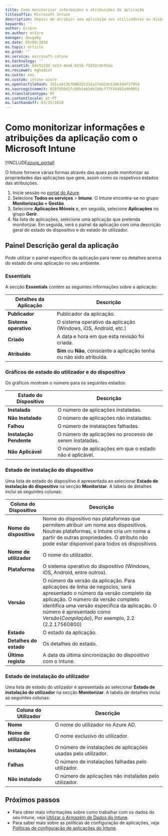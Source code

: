 ```yaml
---
title: Como monitorizar informações e atribuições da aplicação
titlesuffix: Microsoft Intune
description: Depois de atribuir uma aplicação aos utilizadores ou dispositivos, utilize estas informações para o ajudar a monitorizar o estado da mesma.
keywords: ''
author: Erikre
ms.author: erikre
manager: dougeby
ms.date: 03/09/2018
ms.topic: article
ms.prod: ''
ms.service: microsoft-intune
ms.technology: ''
ms.assetid: 64e5133d-1e23-4ee6-b556-f5d32c0e95da
ms.reviewer: mghadial
ms.suite: ems
ms.custom: intune-azure
ms.openlocfilehash: 2d1ca013b7000282316a17e02dcb38b3d4f27958
ms.sourcegitcommit: 820f950d1fc80b1eb5db1b0cf77f44d92a969951
ms.translationtype: HT
ms.contentlocale: pt-PT
ms.lasthandoff: 03/15/2018
---
```

# <a name="how-to-monitor-app-information-and-assignments-with-microsoft-intune"></a>Como monitorizar informações e atribuições da aplicação com o Microsoft Intune

[!INCLUDE[azure_portal](./includes/azure_portal.md)]

O Intune fornece várias formas através das quais pode monitorizar as propriedades das aplicações que gere, assim como os respetivos estados das atribuições.

1. Inicie sessão no [portal do Azure](https://portal.azure.com).
2. Selecione **Todos os serviços** > **Intune**. O Intune encontra-se no grupo **Monitorização + Gestão**.
3. Selecione **Aplicações Móveis** e, em seguida, selecione **Aplicações** no grupo **Gerir**.
5. Na lista de aplicações, selecione uma aplicação que pretenda monitorizar. Em seguida, verá o painel da aplicação com uma descrição geral do estado do dispositivo e do estado do utilizador.

## <a name="app-overview-blade"></a>Painel Descrição geral da aplicação

Pode utilizar o painel específico da aplicação para rever os detalhes acerca do estado de uma aplicação no seu ambiente.

### <a name="essentials"></a>Essentials
A secção **Essentials** contém as seguintes informações sobre a aplicação:

 | **Detalhes da Aplicação**            | **Descrição**                                                      |
|------------------------|------------------------------------------------------------------|
| **Publicador**          | Publicador da aplicação.                                            |
| **Sistema operativo**   | O sistema operativo da aplicação (Windows, iOS, Android, etc.) |
| **Criado**             | A data e hora em que esta revisão foi criada.                         |
| **Atribuído**           | **Sim** ou **Não**, consoante a aplicação tenha ou não sido atribuída.                  |

### <a name="device-and-user-status-graphs"></a>Gráficos de estado do utilizador e do dispositivo
Os gráficos mostram o número para os seguintes estados:

| **Estado do Dispositivo**       | **Descrição**                                       |
|-----------------------|-------------------------------------------------------|
| **Instalada**         | O número de aplicações instaladas.                         |
| **Não Instalado**     | O número de aplicações não instaladas.                     |
| **Falhou**            | O número de instalações falhadas.                   |
| **Instalação Pendente**   | O número de aplicações no processo de serem instaladas. |
| **Não Aplicável**           | O número de aplicações em que o estado não é aplicável.            |

### <a name="device-install-status"></a>Estado de instalação do dispositivo

Uma lista de estado do dispositivo é apresentada ao selecionar **Estado de instalação do dispositivo** na secção **Monitorizar**. A tabela de detalhes inclui as seguintes colunas:

| **Coluna do Dispositivo**      | **Descrição**                                                                                                                                                                                                                                            |
|----------------------|------------------------------------------------------------------------------------------------------------------------------------------------------------------------------------------------------------------------------------------------------------|
| **Nome do dispositivo**      | Nome do dispositivo nas plataformas que permitem atribuir um nome aos dispositivos. Noutras plataformas, o Intune cria um nome a partir de outras propriedades. O atributo não pode estar disponível para todos os dispositivos.                                                                       |
| **Nome de utilizador**        | O nome do utilizador.                                                                                                                                                                                                                                      |
| **Plataforma**         | O sistema operativo do dispositivo (Windows, iOS, Android, entre outros).                                                                                                                                                                                           |
| **Versão**          | O número da versão da aplicação. Para aplicações de linha de negócios, será apresentado o número da versão completo da aplicação. O número da versão completo identifica uma versão específica da aplicação. O número é apresentado como _Versão_(_Compilação_), Por exemplo, 2.2 (2.2.17560800) |
| **Estado**           | O estado da aplicação.                                                                                                                                                                                                                                     |
| **Detalhes do estado**   | Os detalhes do estado.                                                                                                                                                                                                                                     |
| **Último registo**    | A data da última sincronização do dispositivo com o Intune.                                                                                                                                                                                                                  |


### <a name="user-install-status"></a>Estado de instalação do utilizador

Uma lista de estado do utilizador é apresentada ao selecionar **Estado de instalação do utilizador** na secção **Monitorizar**. A tabela de detalhes inclui as seguintes colunas:

| **Coluna do Utilizador**     | **Descrição**                           |
|---------------------|-------------------------------------------|
| **Nome**            | O nome do utilizador no Azure AD.         |
| **Nome de utilizador**       | O nome exclusivo do utilizador.              |
| **Instalações**   | O número de instalações de aplicações usadas pelo utilizador. |
| **Falhas**        | O número de instalações falhadas pelo utilizador.     |
| **Não instalado**   | O número de aplicações não instaladas pelo utilizador. |


## <a name="next-steps"></a>Próximos passos

- Para obter mais informações sobre como trabalhar com os dados do seu Intune, veja [Utilizar o Armazém de Dados do Intune](reports-nav-create-intune-reports.md).
- Para saber mais sobre as políticas de configuração de aplicações, veja [Políticas de configuração de aplicações do Intune](app-configuration-policies-overview.md).